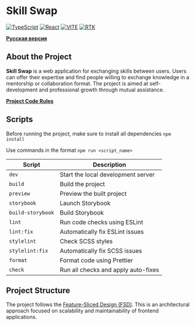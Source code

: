 # Skill Swap

[![TypeScript](https://img.shields.io/badge/TypeScript-5-blue?style=flat&logo=typescript&logoColor=white)](https://www.typescriptlang.org/)
[![React](https://img.shields.io/badge/React-19-blue?style=flat&logo=react&logoColor=white)](https://react.dev/)
[![VITE](https://img.shields.io/badge/Vite-7-yellow?style=flat&logo=vite&logoColor=white)](https://vite.dev/)
[![RTK](https://img.shields.io/badge/ReduxToolkit-2-purple?style=flat&logo=redux&logoColor=white)](https://redux-toolkit.js.org/)

**[Русская версия](./RU_README.md)**

## About the Project

**Skill Swap** is a web application for exchanging skills between users. Users can offer their expertise and find people willing to exchange knowledge in a mentorship or collaboration format. The project is aimed at self-development and professional growth through mutual assistance.

**[Project Code Rules](./CODING_GUIDELINES.md)**

## Scripts

Before running the project, make sure to install all dependencies `npm install`

Use commands in the format `npm run <script_name>`

| Script            | Description                         |
| ----------------- | ----------------------------------- |
| `dev`             | Start the local development server  |
| `build`           | Build the project                   |
| `preview`         | Preview the built project           |
| `storybook`       | Launch Storybook                    |
| `build-storybook` | Build Storybook                     |
| `lint`            | Run code checks using ESLint        |
| `lint:fix`        | Automatically fix ESLint issues     |
| `stylelint`       | Check SCSS styles                   |
| `stylelint:fix`   | Automatically fix SCSS issues       |
| `format`          | Format code using Prettier          |
| `check`           | Run all checks and apply auto-fixes |

## Project Structure

The project follows the [Feature-Sliced Design (FSD)](https://feature-sliced.design/). This is an architectural approach focused on scalability and maintainability of frontend applications.
